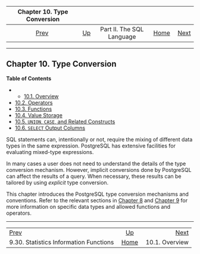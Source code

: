 <!--?xml version="1.0" encoding="UTF-8" standalone="no"?-->

|                         Chapter 10. Type Conversion                         |                                            |                           |                                                       |                                                  |
| :-------------------------------------------------------------------------: | :----------------------------------------- | :-----------------------: | ----------------------------------------------------: | -----------------------------------------------: |
| [Prev](functions-statistics.html "9.30. Statistics Information Functions")  | [Up](sql.html "Part II. The SQL Language") | Part II. The SQL Language | [Home](index.html "PostgreSQL 17devel Documentation") |  [Next](typeconv-overview.html "10.1. Overview") |

***

## Chapter 10. Type Conversion

**Table of Contents**

  * *   [10.1. Overview](typeconv-overview.html)
  * [10.2. Operators](typeconv-oper.html)
  * [10.3. Functions](typeconv-func.html)
  * [10.4. Value Storage](typeconv-query.html)
  * [10.5. `UNION`, `CASE`, and Related Constructs](typeconv-union-case.html)
  * [10.6. `SELECT` Output Columns](typeconv-select.html)

SQL statements can, intentionally or not, require the mixing of different data types in the same expression. PostgreSQL has extensive facilities for evaluating mixed-type expressions.

In many cases a user does not need to understand the details of the type conversion mechanism. However, implicit conversions done by PostgreSQL can affect the results of a query. When necessary, these results can be tailored by using *explicit* type conversion.

This chapter introduces the PostgreSQL type conversion mechanisms and conventions. Refer to the relevant sections in [Chapter 8](datatype.html "Chapter 8. Data Types") and [Chapter 9](functions.html "Chapter 9. Functions and Operators") for more information on specific data types and allowed functions and operators.

***

|                                                                             |                                                       |                                                  |
| :-------------------------------------------------------------------------- | :---------------------------------------------------: | -----------------------------------------------: |
| [Prev](functions-statistics.html "9.30. Statistics Information Functions")  |       [Up](sql.html "Part II. The SQL Language")      |  [Next](typeconv-overview.html "10.1. Overview") |
| 9.30. Statistics Information Functions                                      | [Home](index.html "PostgreSQL 17devel Documentation") |                                   10.1. Overview |
